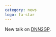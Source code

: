 ```yaml
---
category: news
logo: fa-star
---
```


New talk on [DNN2GP](https://emtiyaz.github.io/papers/12May2020_dnn2gp_PI_talk.pdf).

